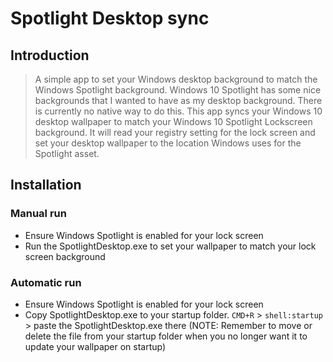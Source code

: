 # Spotlight Desktop sync

## Introduction

> A simple app to set your Windows desktop background to match the Windows Spotlight background. Windows 10 Spotlight has some nice backgrounds that I wanted to have as my desktop background. There is currently no native way to do this. This app syncs your Windows 10 desktop wallpaper to match your Windows 10 Spotlight Lockscreen background. It will read your registry setting for the lock screen and set your desktop wallpaper to the location Windows uses for the Spotlight asset.

## Installation

### Manual run
* Ensure Windows Spotlight is enabled for your lock screen
* Run the SpotlightDesktop.exe to set your wallpaper to match your lock screen background

### Automatic run
* Ensure Windows Spotlight is enabled for your lock screen
* Copy SpotlightDesktop.exe to your startup folder. `CMD+R` > `shell:startup` > paste the SpotlightDesktop.exe there (NOTE: Remember to move or delete the file from your startup folder when you no longer want it to update your wallpaper on startup)